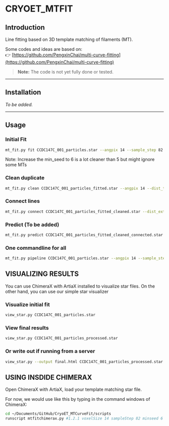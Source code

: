 # CRYOET_MTFIT

## Introduction
Line fitting based on 3D template matching of filaments (MT).  

Some codes and ideas are based on:  
👉 [https://github.com/PengxinChai/multi-curve-fitting](https://github.com/PengxinChai/multi-curve-fitting)

> **Note:** The code is not yet fully done or tested.

---

## Installation
_To be added._

---

## Usage

### Initial Fit
```bash
mt_fit.py fit CCDC147C_001_particles.star --angpix 14 --sample_step 82 --min_seed 6
```

Note: Increase the min_seed to 6 is a lot cleaner than 5 but might ignore some MTs

### Clean duplicate
```bash
mt_fit.py clean CCDC147C_001_particles_fitted.star --angpix 14 --dist_thres 50 
```

### Connect lines
```bash
mt_fit.py connect CCDC147C_001_particles_fitted_cleaned.star --dist_extrapolate 1500 --angpix 14 --min_seed 5 --overlap_thres 80 --sample_step 82 
```

### Predict (To be added)
```bash
mt_fit.py predict CCDC147C_001_particles_fitted_cleaned_connected.star --template CCDC147C_001_particles.star --range 100
```

### One commandline for all
```bash
mt_fit.py pipeline CCDC147C_001_particles.star --angpix 14 --sample_step 82 --min_seed 6 --poly_order 3 --clean_dist_thres 50 --dist_extrapolate 2000 --overlap_thres 100 
```


## VISUALIZING RESULTS
You can use ChimeraX with ArtiaX installed to visualize star files. On the other hand, you can use our simple star visualizer

### Visualize initial fit
```bash
view_star.py CCDC147C_001_particles.star
```

### View final results
```bash
view_star.py CCDC147C_001_particles_processed.star
```

### Or write out if running from a server
```bash
view_star.py --output final.html CCDC147C_001_particles_processed.star
```

## USING INSDIDE CHIMERAX
Open ChimeraX with ArtiaX, load your template matching star file.

For now, we would use like this by typing in the command windows of ChimeraX:
```bash
cd ~/Documents/GitHub/CryoET_MTCurveFit/scripts
runscript mtfitchimerax.py #1.2.1 voxelSize 14 sampleStep 82 minseed 6 poly 3 cleanDistThres 50 distExtrapolate 2000 overlapThres 100
```
